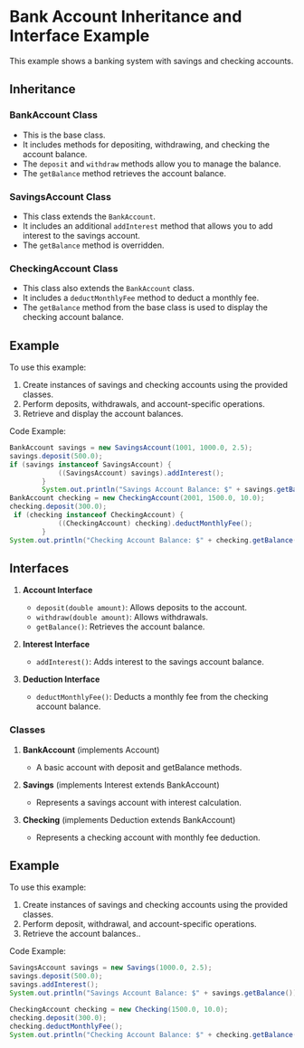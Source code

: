 # Bank Account Inheritance and Interface Example

This example shows a banking system with savings and checking accounts.

## Inheritance

### BankAccount Class

- This is the base class.
- It includes methods for depositing, withdrawing, and checking the account balance.
- The `deposit` and `withdraw` methods allow you to manage the balance.
- The `getBalance` method retrieves the account balance.

### SavingsAccount Class

- This class extends the `BankAccount`.
- It includes an additional `addInterest` method that allows you to add interest to the savings account.
- The `getBalance` method is overridden.

### CheckingAccount Class

- This class also extends the `BankAccount` class.
- It includes a `deductMonthlyFee` method to deduct a monthly fee.
- The `getBalance` method from the base class is used to display the checking account balance.

## Example

To use this example:

1. Create instances of savings and checking accounts using the provided classes.
2. Perform deposits, withdrawals, and account-specific operations.
3. Retrieve and display the account balances.

Code Example:

```java
BankAccount savings = new SavingsAccount(1001, 1000.0, 2.5);
savings.deposit(500.0);
if (savings instanceof SavingsAccount) {
            ((SavingsAccount) savings).addInterest();
        }
        System.out.println("Savings Account Balance: $" + savings.getBalance());
BankAccount checking = new CheckingAccount(2001, 1500.0, 10.0);
checking.deposit(300.0);
 if (checking instanceof CheckingAccount) {
            ((CheckingAccount) checking).deductMonthlyFee();
        }
System.out.println("Checking Account Balance: $" + checking.getBalance());
```

## Interfaces

1. **Account Interface**

   - `deposit(double amount)`: Allows deposits to the account.
   - `withdraw(double amount)`: Allows withdrawals.
   - `getBalance()`: Retrieves the account balance.

2. **Interest Interface**

   - `addInterest()`: Adds interest to the savings account balance.

3. **Deduction Interface**
   - `deductMonthlyFee()`: Deducts a monthly fee from the checking account balance.

### Classes

1. **BankAccount** (implements Account)

   - A basic account with deposit and getBalance methods.

2. **Savings** (implements Interest extends BankAccount)

   - Represents a savings account with interest calculation.

3. **Checking** (implements Deduction extends BankAccount)
   - Represents a checking account with monthly fee deduction.

## Example

To use this example:

1. Create instances of savings and checking accounts using the provided classes.
2. Perform deposit, withdrawal, and account-specific operations.
3. Retrieve the account balances..

Code Example:

```java
SavingsAccount savings = new Savings(1000.0, 2.5);
savings.deposit(500.0);
savings.addInterest();
System.out.println("Savings Account Balance: $" + savings.getBalance());

CheckingAccount checking = new Checking(1500.0, 10.0);
checking.deposit(300.0);
checking.deductMonthlyFee();
System.out.println("Checking Account Balance: $" + checking.getBalance());

```
